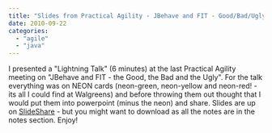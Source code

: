 ```yaml
---
title: "Slides from Practical Agility - JBehave and FIT - Good/Bad/Ugly"
date: 2010-09-22
categories: 
  - "agile"
  - "java"
---
```


I presented a "Lightning Talk" (6 minutes) at the last Practical Agility meeting on "JBehave and FIT - the Good, the Bad and the Ugly". For the talk everything was on NEON cards (neon-green, neon-yellow and neon-red! - its all I could find at Walgreens) and before throwing them out thought that I would put them into powerpoint (minus the neon) and share. Slides are up on [SlideShare](http://www.slideshare.net/brianrepko/fit-and-j-behave) - but you might want to download as all the notes are in the notes section. Enjoy!
